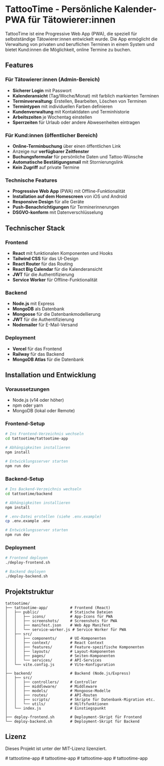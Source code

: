# TattooTime - Persönliche Kalender-PWA für Tätowierer:innen

TattooTime ist eine Progressive Web App (PWA), die speziell für selbstständige Tätowierer:innen entwickelt wurde. Die App ermöglicht die Verwaltung von privaten und beruflichen Terminen in einem System und bietet Kund:innen die Möglichkeit, online Termine zu buchen.

## Features

### Für Tätowierer:innen (Admin-Bereich)
- **Sicherer Login** mit Passwort
- **Kalenderansicht** (Tag/Woche/Monat) mit farblich markierten Terminen
- **Terminverwaltung**: Erstellen, Bearbeiten, Löschen von Terminen
- **Termintypen** mit individuellen Farben definieren
- **Kundenverwaltung** mit Kontaktdaten und Terminhistorie
- **Arbeitszeiten** je Wochentag einstellen
- **Sperrzeiten** für Urlaub oder andere Abwesenheiten eintragen

### Für Kund:innen (öffentlicher Bereich)
- **Online-Terminbuchung** über einen öffentlichen Link
- Anzeige nur **verfügbarer Zeitfenster**
- **Buchungsformular** für persönliche Daten und Tattoo-Wünsche
- **Automatische Bestätigungsmail** mit Stornierungslink
- **Kein Zugriff** auf private Termine

### Technische Features
- **Progressive Web App** (PWA) mit Offline-Funktionalität
- **Installation auf dem Homescreen** von iOS und Android
- **Responsive Design** für alle Geräte
- **Push-Benachrichtigungen** für Terminerinnerungen
- **DSGVO-konform** mit Datenverschlüsselung

## Technischer Stack

### Frontend
- **React** mit funktionalen Komponenten und Hooks
- **Tailwind CSS** für das UI-Design
- **React Router** für das Routing
- **React Big Calendar** für die Kalenderansicht
- **JWT** für die Authentifizierung
- **Service Worker** für Offline-Funktionalität

### Backend
- **Node.js** mit Express
- **MongoDB** als Datenbank
- **Mongoose** für die Datenbankmodellierung
- **JWT** für die Authentifizierung
- **Nodemailer** für E-Mail-Versand

### Deployment
- **Vercel** für das Frontend
- **Railway** für das Backend
- **MongoDB Atlas** für die Datenbank

## Installation und Entwicklung

### Voraussetzungen
- Node.js (v14 oder höher)
- npm oder yarn
- MongoDB (lokal oder Remote)

### Frontend-Setup
```bash
# Ins Frontend-Verzeichnis wechseln
cd tattootime/tattootime-app

# Abhängigkeiten installieren
npm install

# Entwicklungsserver starten
npm run dev
```

### Backend-Setup
```bash
# Ins Backend-Verzeichnis wechseln
cd tattootime/backend

# Abhängigkeiten installieren
npm install

# .env-Datei erstellen (siehe .env.example)
cp .env.example .env

# Entwicklungsserver starten
npm run dev
```

### Deployment
```bash
# Frontend deployen
./deploy-frontend.sh

# Backend deployen
./deploy-backend.sh
```

## Projektstruktur

```
tattootime/
├── tattootime-app/          # Frontend (React)
│   ├── public/              # Statische Dateien
│   │   ├── icons/           # App-Icons für PWA
│   │   ├── screenshots/     # Screenshots für PWA
│   │   ├── manifest.json    # Web App Manifest
│   │   └── service-worker.js # Service Worker für PWA
│   ├── src/
│   │   ├── components/      # UI-Komponenten
│   │   ├── context/         # React Context
│   │   ├── features/        # Feature-spezifische Komponenten
│   │   ├── layouts/         # Layout-Komponenten
│   │   ├── pages/           # Seiten-Komponenten
│   │   └── services/        # API-Services
│   └── vite.config.js       # Vite-Konfiguration
│
├── backend/                 # Backend (Node.js/Express)
│   ├── src/
│   │   ├── controllers/     # Controller
│   │   ├── middleware/      # Middleware
│   │   ├── models/          # Mongoose-Modelle
│   │   ├── routes/          # API-Routen
│   │   ├── scripts/         # Skripte für Datenbank-Migration etc.
│   │   └── utils/           # Hilfsfunktionen
│   └── index.js             # Einstiegspunkt
│
├── deploy-frontend.sh       # Deployment-Skript für Frontend
└── deploy-backend.sh        # Deployment-Skript für Backend
```

## Lizenz

Dieses Projekt ist unter der MIT-Lizenz lizenziert.

#   t a t t o o t i m e - a p p  
 #   t a t t o o t i m e - a p p  
 #   t a t t o o t i m e - a p p  
 # tattootime-app
